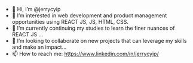 - 👋 Hi, I’m @jerrycyip
- 👀 I’m interested in web development and product management opportunities using REACT JS, JS, HTML, CSS.
- 🌱 I’m currently continuing my studies to learn the finer nuances of REACT JS ...
- 💞️ I’m looking to collaborate on new projects that can leverage my skills and make an impact...
- 📫 How to reach me: https://www.linkedin.com/in/jerrycyip/

<!---
jerrycyip/jerrycyip is a ✨ special ✨ repository because its `README.md` (this file) appears on your GitHub profile.
You can click the Preview link to take a look at your changes.
--->
